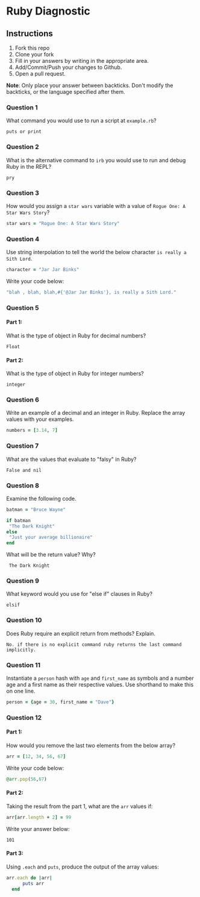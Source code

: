 # Ruby Diagnostic

## Instructions

1. Fork this repo
2. Clone your fork
3. Fill in your answers by writing in the appropriate area.
4. Add/Commit/Push your changes to Github.
5. Open a pull request.

**Note**: Only place your answer between backticks. Don't modify the backticks,
or the language specified after them.

### Question 1
What command you would use to run a script at `example.rb`?

 ```text
 puts or print
 ```

### Question 2
What is the alternative command to `irb` you would use to run and debug Ruby in the REPL?

 ```text
 pry
 ```

### Question 3
How would you assign a `star wars` variable with a value of `Rogue One: A Star Wars Story`?

 ```ruby
star wars = "Rogue One: A Star Wars Story"
 ```

### Question 4
Use string interpolation to tell the world the below character `is really a Sith Lord`.
```ruby
character = "Jar Jar Binks"
```

Write your code below:

```ruby
"blah , blah, blah,#{'@Jar Jar Binks'}, is really a Sith Lord."
```

###  Question 5
#### Part 1:
What is the type of object in Ruby for decimal numbers?

 ```text
Float
 ```

#### Part 2:
What is the type of object in Ruby for integer numbers?

 ```text
integer
 ```

###  Question 6
Write an example of a decimal and an integer in Ruby. Replace the array values with your examples.

```ruby
numbers = [3.14, 7]
```

### Question 7
What are the values that evaluate to "falsy" in Ruby?

 ```text
 False and nil
 ```

###  Question 8
Examine the following code.

 ```ruby
batman = "Bruce Wayne"

if batman
  "The Dark Knight"
else
  "Just your average billionaire"
end
```
What will be the return value? Why?

 ```text
  The Dark Knight
 ```

###  Question 9
What keyword would you use for "else if" clauses in Ruby?

 ```text
 elsif
 ```

###  Question 10
Does Ruby require an explicit return from methods? Explain.

 ```text
 No. if there is no explicit command ruby returns the last command implicitly.
 ```

###  Question 11
 Instantiate a `person` hash with `age` and `first_name` as symbols and a number age and a first name as their respective values.
Use shorthand to make this on one line.

 ```ruby
 person = {age = 30, first_name = "Dave"}
 ```


### Question 12
#### Part 1:
How would you remove the last two elements from the below array?

 ```ruby
arr = [12, 34, 56, 67]
 ```
Write your code below:

```ruby
@arr.pop(56,67)
```

#### Part 2:
Taking the result from the part 1, what are the `arr` values if:
```ruby
arr[arr.length + 2] = 99
```

Write your answer below:

```text
101
```


#### Part 3:
Using `.each` and `puts`, produce the output of the array values:

 ```ruby
arr.each do |arr|
       puts arr
   end
 ```

